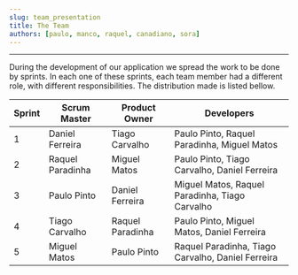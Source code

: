 ```yaml
---
slug: team_presentation
title: The Team
authors: [paulo, manco, raquel, canadiano, sora]
---
```


--- 
During the development of our application we spread the work to be done by sprints. In each one of these sprints, each team 
member had a different role, with different responsibilities. The distribution made is listed bellow. 


| Sprint | Scrum Master     | Product Owner    | Developers                                        |
|--------|------------------|------------------|---------------------------------------------------|
| 1      | Daniel Ferreira  | Tiago Carvalho   | Paulo Pinto, Raquel Paradinha, Miguel Matos       |
| 2      | Raquel Paradinha | Miguel Matos     | Paulo Pinto, Tiago Carvalho, Daniel Ferreira      |
| 3      | Paulo Pinto      | Daniel Ferreira  | Miguel Matos, Raquel Paradinha, Tiago Carvalho    |
| 4      | Tiago Carvalho   | Raquel Paradinha | Paulo Pinto, Miguel Matos, Daniel Ferreira        |
| 5      | Miguel Matos     | Paulo Pinto      | Raquel Paradinha, Tiago Carvalho, Daniel Ferreira |